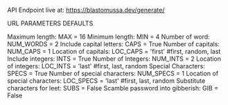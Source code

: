 API Endpoint live at: https://blastomussa.dev/generate/

URL PARAMETERS DEFAULTS

Maximum length: MAX = 16
Minimum length: MIN = 4
Number of word: NUM_WORDS = 2
Include capital letters: CAPS = True
Number of capitals: NUM_CAPS = 1
Location of capitals: LOC_CAPS = 'first' #first, random, last
Include integers: INTS = True
Number of Integers: NUM_INTS = 2
Location of integers: LOC_INTS = 'last' #first, last, random
Special Characters: SPECS = True
Number of special characters: NUM_SPECS = 1
Location of special characters: LOC_SPECS = 'last' #first, last, random
Substitute characters for leet: SUBS = False
Scamble password into gibberish: GIB = False
